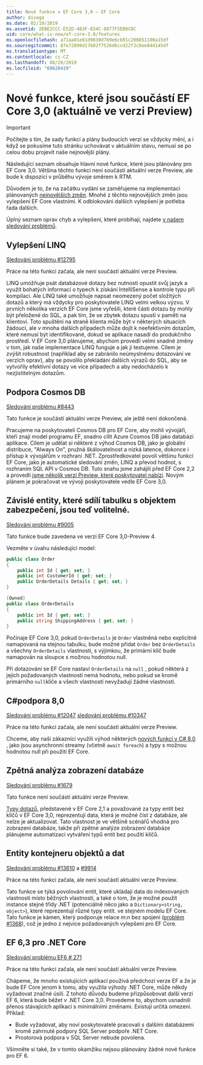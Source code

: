 ```yaml
---
title: Nové funkce v EF Core 3,0 – EF Core
author: divega
ms.date: 02/19/2019
ms.assetid: 2EBE2CCC-E52D-483F-834C-8877F5EB0C0C
uid: core/what-is-new/ef-core-3.0/features
ms.openlocfilehash: a71aa01e81d9830d7b9e6cb01c200851100a15df
ms.sourcegitcommit: 87e72899d17602f7526d6ccd22f3c8ee844145df
ms.translationtype: MT
ms.contentlocale: cs-CZ
ms.lasthandoff: 08/20/2019
ms.locfileid: "69628419"
---
```

# <a name="new-features-included-in-ef-core-30-currently-in-preview"></a>Nové funkce, které jsou součástí EF Core 3,0 (aktuálně ve verzi Preview)

> [!IMPORTANT]
> Počítejte s tím, že sady funkcí a plány budoucích verzí se vždycky mění, a i když se pokusíme tuto stránku uchovávat v aktuálním stavu, nemusí se po celou dobu projevit naše nejnovější plány.

Následující seznam obsahuje hlavní nové funkce, které jsou plánovány pro EF Core 3,0.
Většina těchto funkcí není součástí aktuální verze Preview, ale bude k dispozici v průběhu vývoje směrem k RTM.

Důvodem je to, že na začátku vydání se zaměřujeme na implementaci plánovaných [nejnovějších změn](xref:core/what-is-new/ef-core-3.0/breaking-changes).
Mnohé z těchto nejnovějších změn jsou vylepšení EF Core vlastními.
K odblokování dalších vylepšení je potřeba řada dalších. 

Úplný seznam oprav chyb a vylepšení, které probíhají, najdete [v našem sledování problémů](https://github.com/aspnet/EntityFrameworkCore/issues?q=is%3Aopen+is%3Aissue+milestone%3A3.0.0+sort%3Areactions-%2B1-desc).

## <a name="linq-improvements"></a>Vylepšení LINQ 

[Sledování problému #12795](https://github.com/aspnet/EntityFrameworkCore/issues/12795)

Práce na této funkci začala, ale není součástí aktuální verze Preview.

LINQ umožňuje psát databázové dotazy bez nutnosti opustit svůj jazyk a využít bohatých informací o typech k získání IntelliSense a kontrole typu při kompilaci.
Ale LINQ také umožňuje napsat neomezený počet složitých dotazů a který má vždycky pro poskytovatele LINQ velmi velkou výzvu.
V prvních několika verzích EF Core jsme vyřešili, které části dotazu by mohly být přeložené do SQL, a pak tím, že se zbytek dotazu spustí v paměti na klientovi.
Toto spuštění na straně klienta může být v některých situacích žádoucí, ale v mnoha dalších případech může dojít k neefektivním dotazům, které nemusí být identifikované, dokud se aplikace nasadí do produkčního prostředí.
V EF Core 3,0 plánujeme, abychom provedli velmi snadné změny v tom, jak naše implementace LINQ funguje a jak ji testujeme.
Cílem je zvýšit robustnost (například aby se zabránilo neúmyslnému dotazování ve verzích oprav), aby se povolilo překládání dalších výrazů do SQL, aby se vytvořily efektivní dotazy ve více případech a aby nedocházelo k nezjistitelným dotazům.

## <a name="cosmos-db-support"></a>Podpora Cosmos DB 

[Sledování problému #8443](https://github.com/aspnet/EntityFrameworkCore/issues/8443)

Tato funkce je součástí aktuální verze Preview, ale ještě není dokončená. 

Pracujeme na poskytovateli Cosmos DB pro EF Core, aby mohli vývojáři, kteří znají model programu EF, snadno cílit Azure Cosmos DB jako databázi aplikace.
Cílem je udělat si některé z výhod Cosmos DB, jako je globální distribuce, "Always On", pružná škálovatelnost a nízká latence, dokonce i přístup k vývojářům v rozhraní .NET.
Zprostředkovatel povolí většinu funkcí EF Core, jako je automatické sledování změn, LINQ a převod hodnot, s rozhraním SQL API v Cosmos DB.
Tuto snahu jsme zahájili před EF Core 2,2 a provedli [jsme několik verzí Preview, které poskytovatel nabízí](https://blogs.msdn.microsoft.com/dotnet/2018/10/17/announcing-entity-framework-core-2-2-preview-3/).
Novým plánem je pokračovat ve vývoji poskytovatele vedle EF Core 3,0. 

## <a name="dependent-entities-sharing-the-table-with-the-principal-are-now-optional"></a>Závislé entity, které sdílí tabulku s objektem zabezpečení, jsou teď volitelné.

[Sledování problému #9005](https://github.com/aspnet/EntityFrameworkCore/issues/9005)

Tato funkce bude zavedena ve verzi EF Core 3,0-Preview 4.

Vezměte v úvahu následující model:
```C#
public class Order
{
    public int Id { get; set; }
    public int CustomerId { get; set; }
    public OrderDetails Details { get; set; }
}

[Owned]
public class OrderDetails
{
    public int Id { get; set; }
    public string ShippingAddress { get; set; }
}
```

Počínaje EF Core 3,0, pokud `OrderDetails` je `Order` vlastněná nebo explicitně namapovaná na stejnou tabulku, bude možné přidat `Order` bez `OrderDetails` a všechny `OrderDetails` vlastnosti, s výjimkou, že primární klíč bude namapován na sloupce s možnou hodnotou null.

Při dotazování se EF Core nastaví `OrderDetails` na `null` , pokud některá z jejích požadovaných vlastností nemá hodnotu, nebo pokud se kromě primárního `null`klíče a všech vlastností nevyžadují žádné vlastnosti.

## <a name="c-80-support"></a>C#podpora 8,0

[Sledování problému #12047](https://github.com/aspnet/EntityFrameworkCore/issues/12047)
[sledování problému #10347](https://github.com/aspnet/EntityFrameworkCore/issues/10347)

Práce na této funkci začala, ale není součástí aktuální verze Preview.

Chceme, aby naši zákazníci využili výhod některých [nových funkcí v C# 8,0](https://blogs.msdn.microsoft.com/dotnet/2018/11/12/building-c-8-0/) , jako jsou asynchronní streamy (včetně `await foreach`) a typy s možnou hodnotou null při použití EF Core.

## <a name="reverse-engineering-of-database-views"></a>Zpětná analýza zobrazení databáze

[Sledování problému #1679](https://github.com/aspnet/EntityFrameworkCore/issues/1679)

Tato funkce není součástí aktuální verze Preview.

[Typy dotazů](xref:core/modeling/query-types), představené v EF Core 2,1 a považované za typy entit bez klíčů v EF Core 3,0, reprezentují data, která je možné číst z databáze, ale nelze je aktualizovat.
Tato vlastnost je ve většině scénářů vhodná pro zobrazení databáze, takže při zpětné analýze zobrazení databáze plánujeme automatizaci vytváření typů entit bez použití klíčů.

## <a name="property-bag-entities"></a>Entity kontejneru objektů a dat

[Sledování problému #13610](https://github.com/aspnet/EntityFrameworkCore/issues/13610) a [#9914](https://github.com/aspnet/EntityFrameworkCore/issues/9914)

Práce na této funkci začala, ale není součástí aktuální verze Preview. 

Tato funkce se týká povolování entit, které ukládají data do indexovaných vlastností místo běžných vlastností, a také o tom, že je možné použít instance stejné třídy .NET (potenciálně něco jako a `Dictionary<string, object>`), které reprezentují různé typy entit. ve stejném modelu EF Core.
Tato funkce je kámen, který podporuje relace m:n bez spojení ([problém #1368](https://github.com/aspnet/EntityFrameworkCore/issues/1368)), což je jedno z nejvíce požadovaných vylepšení pro EF Core.

## <a name="ef-63-on-net-core"></a>EF 6,3 pro .NET Core

[Sledování problému EF6 # 271](https://github.com/aspnet/EntityFramework6/issues/271)

Práce na této funkci začala, ale není součástí aktuální verze Preview. 

Chápeme, že mnoho existujících aplikací používá předchozí verze EF a že je bude EF Core jenom k tomu, aby využila výhody .NET Core, může někdy vyžadovat značné úsilí.
Z tohoto důvodu budeme přizpůsobovat další verzi EF 6, která bude běžet v .NET Core 3,0.
Provedeme to, abychom usnadnili přenos stávajících aplikací s minimálními změnami.
Existují určitá omezení. Příklad:
- Bude vyžadovat, aby noví poskytovatelé pracovali s dalšími databázemi kromě zahrnuté podpory SQL Server podpoře .NET Core.
- Prostorová podpora v SQL Server nebude povolena.

Všimněte si také, že v tomto okamžiku nejsou plánovány žádné nové funkce pro EF 6.
